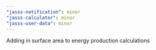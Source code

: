 ```yaml
---
"jasss-notification": minor
"jasss-calculator": minor
"jasss-user-data": minor
---
```


Adding in surface area to energy production calculations
